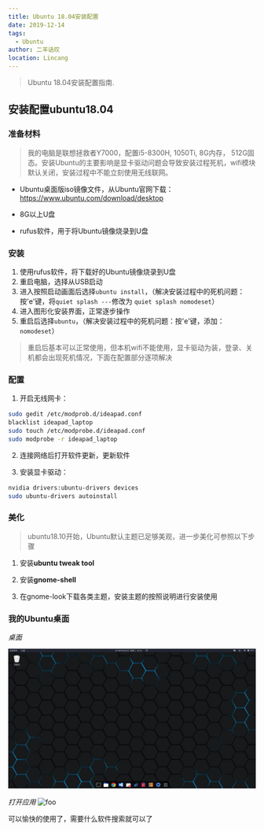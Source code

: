 ```yaml
---
title: Ubuntu 18.04安装配置
date: 2019-12-14
tags: 
  - Ubuntu
author: 二羊话叹
location: Lincang  
---
```


> Ubuntu 18.04安装配置指南.

## 安装配置ubuntu18.04

### 准备材料

> 我的电脑是联想拯救者Y7000，配置i5-8300H, 1050Ti, 8G内存， 512G固态。安装Ubuntu的主要影响是显卡驱动问题会导致安装过程死机，wifi模块默认关闭，安装过程中不能立刻使用无线联网。

* Ubuntu桌面版iso镜像文件，从Ubuntu官网下载：<https://www.ubuntu.com/download/desktop>

* 8G以上U盘

* rufus软件，用于将Ubuntu镜像烧录到U盘

### 安装

1. 使用rufus软件，将下载好的Ubuntu镜像烧录到U盘
1. 重启电脑，选择从USB启动
1. 进入按照启动画面后选择`ubuntu install`，（解决安装过程中的死机问题：按'e'键，将`quiet splash ---`修改为 `quiet splash nomodeset`）
1. 进入图形化安装界面，正常逐步操作
1. 重启后选择`ubuntu`，（解决安装过程中的死机问题：按'e'键，添加：`nomodeset`）

> 重启后基本可以正常使用，但本机wifi不能使用，显卡驱动为装，登录、关机都会出现死机情况，下面在配置部分逐项解决

### 配置

1. 开启无线网卡：

```bash
sudo gedit /etc/modprob.d/ideapad.conf
blacklist ideapad_laptop
sudo touch /etc/modprobe.d/ideapad.conf
sudo modprobe -r ideapad_laptop
```

2. 连接网络后打开软件更新，更新软件

1. 安装显卡驱动：

```bash
nvidia drivers:ubuntu-drivers devices
sudo ubuntu-drivers autoinstall
```

### 美化

> ubuntu18.10开始，Ubuntu默认主题已足够美观，进一步美化可参照以下步骤

1. 安装**ubuntu tweak tool**

1. 安装**gnome-shell**

1. 在gnome-look下载各类主题，安装主题的按照说明进行安装使用

### 我的Ubuntu桌面

*桌面*

![An image](./screenshot1.png) 

*打开应用*
<img :src="$withBase('/assets/img/screenshot2.png')" alt="foo">

可以愉快的使用了，需要什么软件搜索就可以了